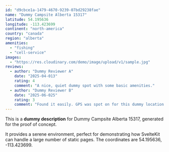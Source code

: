 ```yaml
---
id: "d9cbce1a-1479-4670-9239-07bd29238fae"
name: "Dummy Campsite Alberta 15317"
latitude: 54.195636
longitude: -113.423699
continent: "north-america"
country: "canada"
region: "alberta"
amenities:
  - "fishing"
  - "cell-service"
images:
  - "https://res.cloudinary.com/demo/image/upload/v1/sample.jpg"
reviews:
  - author: "Dummy Reviewer A"
    date: "2025-04-013"
    rating: 4
    comment: "A nice, quiet dummy spot with some basic amenities."
  - author: "Dummy Reviewer B"
    date: "2025-06-025"
    rating: 3
    comment: "Found it easily. GPS was spot on for this dummy location."
---
```


This is a **dummy description** for Dummy Campsite Alberta 15317, generated for the proof of concept.

It provides a serene environment, perfect for demonstrating how SvelteKit can handle a large number of static pages. The coordinates are 54.195636, -113.423699.
